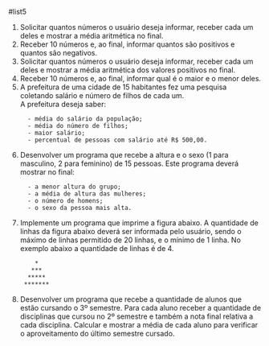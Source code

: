 #list5

<ol>
  <li>
      Solicitar quantos números o usuário deseja informar, receber cada um deles e mostrar a média aritmética no final.<br>
  </li>

  <li>
      Receber 10 números e, ao final, informar quantos são positivos e quantos são negativos.<br>
  </li>

  <li>
      Solicitar quantos números o usuário deseja informar, receber cada um deles e mostrar a média aritmética dos valores positivos no final.<br>
  </li>

  <li>
      Receber 10 números e, ao final, informar qual é o maior e o menor deles.<br>
  </li>

  <li>
      A prefeitura de uma cidade de 15 habitantes fez uma pesquisa coletando salário e número de filhos de cada um.<br>
      A prefeitura deseja saber: 

      - média do salário da população; 
      - média do número de filhos; 
      - maior salário; 
      - percentual de pessoas com salário até R$ 500,00. 
  </li>

  <li>
      Desenvolver um programa que recebe a altura e o sexo (1 para masculino, 2 para feminino) de 15 pessoas. 
      Este programa deverá mostrar no final:

      - a menor altura do grupo;
      - a média de altura das mulheres;
      - o número de homens; 
      - o sexo da pessoa mais alta. 
  </li>

  <li>
      Implemente um programa que imprime a figura abaixo. A quantidade de linhas da figura abaixo deverá ser informada pelo usuário, sendo o máximo de linhas permitido de 20 linhas, e o mínimo de 1 linha. No exemplo abaixo a quantidade de linhas é de 4.

        *
       ***
      ***** 
     ******* 
  </li>


  <li>
      Desenvolver um programa que recebe a quantidade de alunos que estão cursando o 3º semestre. 
      Para cada aluno receber a quantidade de disciplinas que cursou no 2º semestre e também a nota final relativa a cada disciplina.
      Calcular e mostrar a média de cada aluno para verificar o aproveitamento do último semestre cursado.
  </li>
</ol>
